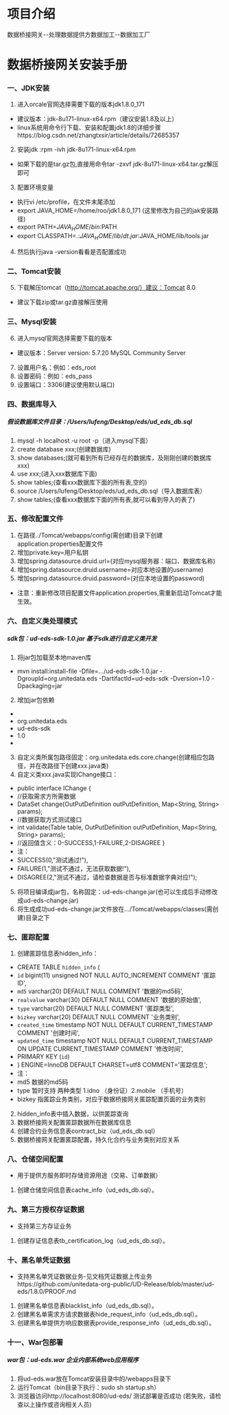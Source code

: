 # 项目介绍
数据桥接网关--处理数据提供方数据加工--数据加工厂
# 数据桥接网关安装手册
### 一、JDK安装
1.    进入orcale官网选择需要下载的版本jdk1.8.0_171
* 建议版本：jdk-8u171-linux-x64.rpm（建议安装1.8及以上）
* linux系统用命令行下载、安装和配置jdk1.8的详细步骤https://blog.csdn.net/zhangtxsir/article/details/72685357
2.    安装jdk :rpm -ivh jdk-8u171-linux-x64.rpm
* 如果下载的是tar.gz包,直接用命令tar -zxvf jdk-8u171-linux-x64.tar.gz解压即可
3.    配置环境变量
* 执行vi /etc/profile，在文件末尾添加
* export JAVA_HOME=/home/roo/jdk1.8.0_171  (这里修改为自己的jak安装路径)
* export PATH=$JAVA_HOME/bin:$PATH
* export CLASSPATH=.:$JAVA_HOME/lib/dt.jar:$JAVA_HOME/lib/tools.jar
4.    然后执行java -version看看是否配置成功

### 二、Tomcat安装
5.    下载解压tomcat（http://tomcat.apache.org/）建议：Tomcat 8.0
* 建议下载zip或tar.gz直接解压使用

### 三、Mysql安装
6.    进入mysql官网选择需要下载的版本
* 建议版本：Server version: 5.7.20 MySQL Community Server
7.    设置用户名：例如：eds_root
8.    设置密码：例如：eds_pass
9.    设置端口：3306(建议使用默认端口)

### 四、数据库导入
##### 假设数据库文件目录：/Users/lufeng/Desktop/eds/ud_eds_db.sql
1.    mysql -h localhost -u root -p（进入mysql下面）
2.    create database xxx;(创建数据库)
3.    show databases;(就可看到所有已经存在的数据库，及刚刚创建的数据库xxx)
4.    use xxx;(进入xxx数据库下面)
5.    show tables;(查看xxx数据库下面的所有表,空的)
6.    source  /Users/lufeng/Desktop/eds/ud_eds_db.sql（导入数据库表）
7.    show tables;(查看xxx数据库下面的所有表,就可以看到导入的表了)

### 五、修改配置文件
1.    在路径../Tomcat/webapps/config(需创建)目录下创建application.properties配置文件
2.    增加private.key=用户私钥
3.    增加spring.datasource.druid.url=(对应mysql服务器：端口、数据库名称)
4.    增加spring.datasource.druid.username=对应本地设置的username)
5.    增加spring.datasource.druid.password=(对应本地设置的password)
* 注意：重新修改项目配置文件application.properties,需重新启动Tomcat才能生效。

### 六、自定义类处理模式
##### sdk包：ud-eds-sdk-1.0.jar 基于sdk进行自定义类开发
1.  将jar包加载至本地maven库
* mvn install:install-file -Dfile=.../ud-eds-sdk-1.0.jar -DgroupId=org.unitedata.eds -DartifactId=ud-eds-sdk -Dversion=1.0 -Dpackaging=jar
2. 增加jar包依赖 
* <dependency>
* <groupId>org.unitedata.eds</groupId>
* <artifactId>ud-eds-sdk</artifactId>
* <version>1.0</version>
* </dependency>
3.  自定义类所属包路径固定：org.unitedata.eds.core.change(创建相应包路径，并在改路径下创建xxx.java类)
4.  自定义类xxx.java实现IChange接口：
* public interface IChange {
* //获取需求方所需数据
* DataSet change(OutPutDefinition outPutDefinition, Map<String, String> params);
* //数据获取方式测试接口
* int validate(Table table, OutPutDefinition outPutDefinition, Map<String, String> params);
* //返回值含义：0-SUCCESS,1-FAILURE,2-DISAGREE
}
* 注：
* SUCCESS(0,"测试通过!"),
* FAILURE(1,"测试不通过，无法获取数据!"),
* DISAGREE(2,"测试不通过，请检查数据是否与标准数据字典对应!");

5.    将项目编译成jar包，名称固定：ud-eds-change.jar(也可以生成后手动修改成ud-eds-change.jar)
6.    将生成成功ud-eds-change.jar文件放在…/Tomcat/webapps/classes(需创建)目录之下

### 七、匿踪配置
1.    创建匿踪信息表hidden_info：
* CREATE TABLE `hidden_info` (
* `id` bigint(11) unsigned NOT NULL AUTO_INCREMENT COMMENT '匿踪ID',
* `md5` varchar(20) DEFAULT NULL COMMENT '数据的md5码',
* `realvalue` varchar(30) DEFAULT NULL COMMENT '数据的原始值',
* `type` varchar(20) DEFAULT NULL COMMENT '匿踪类型',
* `bizkey` varchar(20) DEFAULT NULL COMMENT '业务类别',
* `created_time` timestamp NOT NULL DEFAULT CURRENT_TIMESTAMP COMMENT '创建时间',
* `updated_time` timestamp NOT NULL DEFAULT CURRENT_TIMESTAMP ON UPDATE CURRENT_TIMESTAMP COMMENT '修改时间',
* PRIMARY KEY (`id`)
* ) ENGINE=InnoDB DEFAULT CHARSET=utf8 COMMENT='匿踪信息';
* 注：
* md5 数据的md5码
* type 暂时支持 两种类型 1.idno （身份证）2.mobile （手机号）
* bizkey 指匿踪业务类别，对应于数据桥接网关匿踪配置页面的业务类别

2.    hidden_info表中插入数据，以供匿踪查询
3.    数据桥接网关配置匿踪数据所在数据库信息
4.    创建合约业务信息表contract_biz（ud_eds_db.sql）
5.    数据桥接网关配置匿踪配置，持久化合约与业务类别对应关系

### 八、仓储空间配置
* 用于提供方服务即时存储资源用途（交易、订单数据）
1.   创建仓储空间信息表cache_info（ud_eds_db.sql）。

### 九、第三方授权存证数据
* 支持第三方存证业务
1.   创建存证信息表tb_certification_log（ud_eds_db.sql）。

### 十、黑名单凭证数据
* 支持黑名单凭证数据业务-见文档凭证数据上传业务https://github.com/unitedata-org-public/UD-Release/blob/master/ud-eds/1.8.0/PROOF.md
1.   创建黑名单信息表blacklist_info（ud_eds_db.sql）。
1.   创建黑名单需求方请求数据表hide_request_info（ud_eds_db.sql）。
1.   创建黑名单提供方响应数据表provide_response_info（ud_eds_db.sql）。

### 十一、War包部署
##### war包：ud-eds.war 企业内部系统web应用程序
1.    将ud-eds.war放在Tomcat安装目录中的/webapps目录下
2.    运行Tomcat（bin目录下执行：sudo sh startup.sh）
3.    浏览器访问http://localhost:8080/ud-eds/ 测试部署是否成功 (若失败，请检查以上操作或咨询相关人员)
